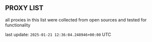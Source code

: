 ## PROXY LIST

all proxies in this list were collected from open sources and tested for functionality

last update: `2025-01-21 12:36:04.248946+00:00` UTC